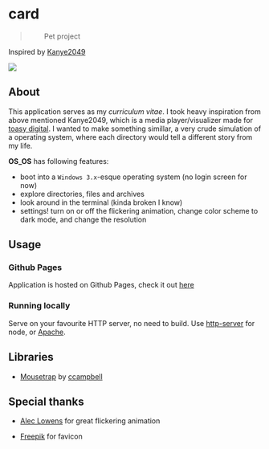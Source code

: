 # card

>‏
>‏
>‏
>‏
>‏
>‏
>‏
>‏
> Pet project

Inspired by [Kanye2049](https://kanye2049.com/) <br>

![](https://i.imgur.com/2gTqzi7.gif)

## About

This application serves as my *curriculum vitae*. I took heavy inspiration from above mentioned Kanye2049, which is a media player/visualizer made for [toasy digital](https://toastydigital.com/). I wanted to make something simillar, a very crude simulation of a operating system, where each directory would tell a different story from my life.

**OS_OS** has following features:

- boot into a `Windows 3.x`-esque operating system (no login screen for now)
- explore directories, files and archives
- look around in the terminal (kinda broken I know)
- settings! turn on or off the flickering animation, change color scheme to dark mode, and change the resolution

## Usage

### Github Pages

Application is hosted on Github Pages, check it out [here](https://swagnar.github.io/card/) <br>

### Running locally

Serve on your favourite HTTP server, no need to build. Use [http-server](https://www.npmjs.com/package/http-server) for node, or [Apache](https://apache.org/).

## Libraries

- [Mousetrap](https://github.com/ccampbell/mousetrap) by [ccampbell](https://github.com/ccampbell)

## Special thanks

- [Alec Lowens](https://aleclownes.com) for great flickering animation

- [Freepik](https://flaticon.com/free-icons/computer) for favicon 




